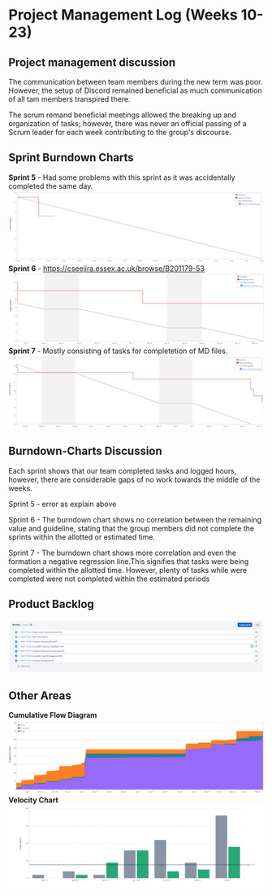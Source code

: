 # Project Management Log (Weeks 10-23)

## Project management discussion

The communication between team members during the new term was poor. However, the setup of Discord remained beneficial as much communication of all tam members transpired there.

The scrum remand beneficial meetings allowed the breaking up and organization of tasks; however, there was never an official passing of a Scrum leader for each week contributing to the group's discourse.

## Sprint Burndown Charts
**Sprint 5** - Had some problems with this sprint as it was accidentally completed the same day.
![Sprint 5](img/Sprint5.png)
**Sprint 6** - https://cseejira.essex.ac.uk/browse/B201179-53
![Sprint 6](img/Sprint6.png)
**Sprint 7**  - Mostly consisting of tasks for completetion of MD files.
![Sprint 7](img/Sprint7.png)


## Burndown-Charts Discussion
Each sprint shows that our team completed tasks and logged hours, however, there are considerable gaps of no work towards the middle of the weeks.

Sprint 5 - error as explain above

Sprint 6 - The burndown chart shows no correlation between the remaining value and guideline, stating that the group members did not complete the sprints within the allotted or estimated time. 

Sprint 7 - The burndown chart shows more correlation and even the formation a negative regression line.This signifies that tasks were being completed within the allotted time. However, plenty of tasks while were completed were not completed  within the estimated periods

## Product Backlog
![Current Backlog](img/Backlog.PNG)

## Other Areas
**Cumulative Flow Diagram**  
![Cumulative Flow Diagram](img/CumulativeFlowDiagram.png)
**Velocity Chart**  
![Velocity Chart](img/VelocityChart.png)
